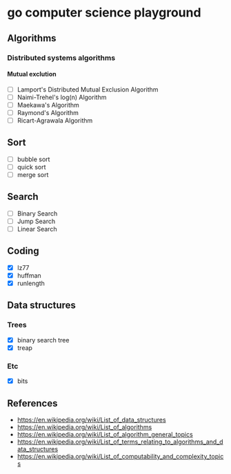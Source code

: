 # go computer science playground

## Algorithms
### Distributed systems algorithms
#### Mutual exclution
- [ ] Lamport's Distributed Mutual Exclusion Algorithm
- [ ] Naimi-Trehel's log(n) Algorithm
- [ ] Maekawa's Algorithm
- [ ] Raymond's Algorithm
- [ ] Ricart-Agrawala Algorithm

## Sort
- [ ] bubble sort
- [ ] quick sort
- [ ] merge sort

## Search
- [ ] Binary Search
- [ ] Jump Search
- [ ] Linear Search

## Coding
- [x] lz77
- [x] huffman
- [x] runlength

## Data structures

### Trees
- [x] binary search tree
- [x] treap

### Etc
- [x] bits

## References
- https://en.wikipedia.org/wiki/List_of_data_structures
- https://en.wikipedia.org/wiki/List_of_algorithms
- https://en.wikipedia.org/wiki/List_of_algorithm_general_topics
- https://en.wikipedia.org/wiki/List_of_terms_relating_to_algorithms_and_data_structures
- https://en.wikipedia.org/wiki/List_of_computability_and_complexity_topics

